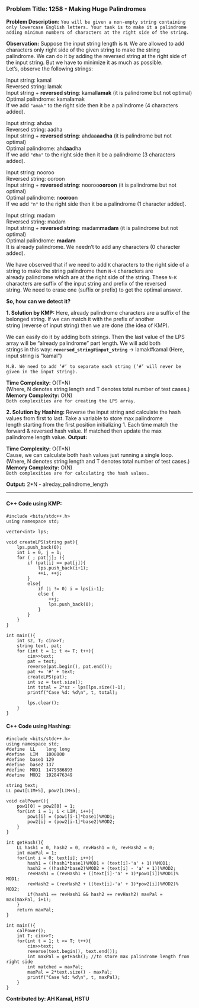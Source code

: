 ### Problem Title: 1258 - Making Huge Palindromes

**Problem Description:** ``You will be given a non-empty string containing only lowercase English letters. Your task is to make it a palindrome
adding minimum numbers of characters at the right side of the string.``

**Observation:** Suppose the input string length is `N`. We are allowed to add characters only right side of the given string to make the string\
palindrome. We can do it by adding the reversed string at the right side of the input string. But we have to minimize it as much as possible.\
Let’s, observe the following strings:

Input string: kamal\
Reversed string: lamak\
Input string + **reversed string**: kamal**lamak** (it is palindrome but not optimal)\
Optimal palindrome: kama**l**amak\
If we add `"amak"` to the right side then it be a palindrome (4 characters added).

Input string: ahdaa\
Reversed string: aadha\
Input string + **reversed string**: ahdaa**aadha** (it is palindrome but not optimal)\
Optimal palindrome: ahd**aa**dha\
If we add `"dha"` to the right side then it be a palindrome (3 characters added).

Input string: nooroo\
Reversed string: ooroon\
Input string + **reversed string**: nooroo**ooroon** (it is palindrome but not optimal)\
Optimal palindrome: n**ooroo**n\
If we add `"n"` to the right side then it be a palindrome (1 character added).

Input string: madam\
Reversed string: madam\
Input string + **reversed string**: madam**madam** (it is palindrome but not optimal)\
Optimal palindrome: **madam**\
It is already palindrome. We needn’t to add any characters (0 character added).

We have observed that if we need to add `K` characters to the right side of a string to make the string palindrome then `N-K` characters are\
already palindrome which are at the right side of the string. These `N-K` characters are suffix of the input string and prefix of the reversed\
string. We need to erase one (suffix or prefix) to get the optimal answer.

**So, how can we detect it?**

**1. Solution by KMP:** Here, already palindrome characters are a suffix of the belonged string. If we can match it with the prefix of another\
string (reverse of input string) then we are done (the idea of KMP).

We can easily do it by adding both strings. Then the last value of the LPS array will be “already palindrome” part length. We will add both\
strings in this way: **``reversed_string#input_string``** → lamak#kamal  (Here, input string is "kamal")

``N.B. We need to add ‘#’ to separate each string (‘#’ will never be given in the input string).``

**Time Complexity:** O(T*N)\
(Where, N denotes string length and T denotes total number of test cases.)\
**Memory Complexity:** O(N)\
``Both complexities are for creating the LPS array.``

**2. Solution by Hashing:** Reverse the input string and calculate the hash values from first to last. Take a variable to store max palindrome\
length starting from the first position initializing 1. Each time match the forward & reversed hash value. If matched then update the max\
palindrome length value.
**Output:** 

**Time Complexity:** O(T*N)\
Cause, we can calculate both hash values just running a single loop.\
(Where, N denotes string length and T denotes total number of test cases.)\
**Memory Complexity:** O(N)\
``Both complexities are for calculating the hash values.``

**Output:** 2*N - alreday_palindrome_length

________________________________________________________________________________

#### C++ Code using KMP:
```
#include <bits/stdc++.h>
using namespace std;

vector<int> lps;

void createLPS(string pat){
    lps.push_back(0);
    int i = 0, j = 1;
    for ( ; pat[j]; ){
        if (pat[i] == pat[j]){
            lps.push_back(i+1);
            ++i, ++j;
        }
        else{
            if (i != 0) i = lps[i-1];
            else {
                ++j;
                lps.push_back(0);
            }
        }
    }
}

int main(){
    int sz, T; cin>>T;
    string text, pat;
    for (int t = 1; t <= T; t++){
        cin>>text;
        pat = text;
        reverse(pat.begin(), pat.end());
        pat += '#' + text;
        createLPS(pat);
        int sz = text.size();
        int total = 2*sz - lps[lps.size()-1];
        printf("Case %d: %d\n", t, total);

        lps.clear();
    }
}
```

#### C++ Code using Hashing:
```
#include <bits/stdc++.h>
using namespace std;
#define  LL    long long
#define  LIM   1000000
#define  base1 129
#define  base2 137
#define  MOD1  1479386893
#define  MOD2  1928476349

string text;
LL pow1[LIM+5], pow2[LIM+5];

void calPower(){
    pow1[0] = pow2[0] = 1;
    for(int i = 1; i < LIM; i++){
        pow1[i] = (pow1[i-1]*base1)%MOD1;
        pow2[i] = (pow2[i-1]*base2)%MOD2;
    }
}

int getHash(){
    LL hash1 = 0, hash2 = 0, revHash1 = 0, revHash2 = 0;
    int maxPal = 1;
    for(int i = 0; text[i]; i++){
        hash1 = ((hash1*base1)%MOD1 + (text[i]-'a' + 1))%MOD1;
        hash2 = ((hash2*base2)%MOD2 + (text[i] - 'a' + 1))%MOD2;
        revHash1 = (revHash1 + ((text[i]-'a' + 1)*pow1[i])%MOD1)% MOD1;
        revHash2 = (revHash2 + ((text[i]-'a' + 1)*pow2[i])%MOD2)% MOD2;
        if(hash1 == revHash1 && hash2 == revHash2) maxPal = max(maxPal, i+1);
    }
    return maxPal;
}

int main(){
    calPower();
    int T; cin>>T;
    for(int t = 1; t <= T; t++){
        cin>>text;
        reverse(text.begin(), text.end());
        int maxPal = getHash(); //to store max palindrome length from right side
        int matched = maxPal;
        maxPal = 2*text.size() - maxPal;
        printf("Case %d: %d\n", t, maxPal);
    }
}

```


**Contributed by: AH Kamal, HSTU**
